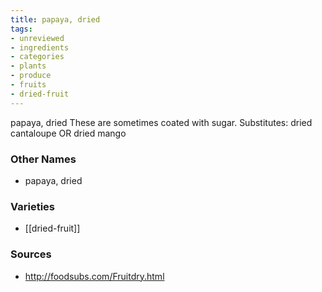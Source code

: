 ```yaml
---
title: papaya, dried
tags:
- unreviewed
- ingredients
- categories
- plants
- produce
- fruits
- dried-fruit
---
```

papaya, dried These are sometimes coated with sugar. Substitutes: dried cantaloupe OR dried mango

### Other Names

* papaya, dried

### Varieties

* [[dried-fruit]]

### Sources
* http://foodsubs.com/Fruitdry.html
